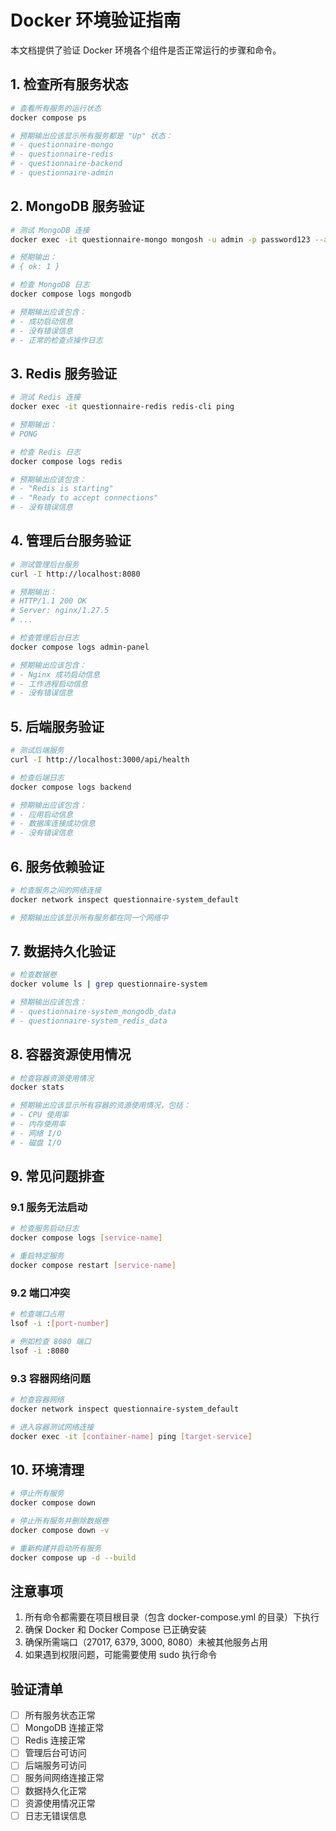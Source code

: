 # Docker 环境验证指南

本文档提供了验证 Docker 环境各个组件是否正常运行的步骤和命令。

## 1. 检查所有服务状态

```bash
# 查看所有服务的运行状态
docker compose ps

# 预期输出应该显示所有服务都是 "Up" 状态：
# - questionnaire-mongo
# - questionnaire-redis
# - questionnaire-backend
# - questionnaire-admin
```

## 2. MongoDB 服务验证

```bash
# 测试 MongoDB 连接
docker exec -it questionnaire-mongo mongosh -u admin -p password123 --authenticationDatabase admin --eval "db.runCommand({ ping: 1 })"

# 预期输出：
# { ok: 1 }

# 检查 MongoDB 日志
docker compose logs mongodb

# 预期输出应该包含：
# - 成功启动信息
# - 没有错误信息
# - 正常的检查点操作日志
```

## 3. Redis 服务验证

```bash
# 测试 Redis 连接
docker exec -it questionnaire-redis redis-cli ping

# 预期输出：
# PONG

# 检查 Redis 日志
docker compose logs redis

# 预期输出应该包含：
# - "Redis is starting"
# - "Ready to accept connections"
# - 没有错误信息
```

## 4. 管理后台服务验证

```bash
# 测试管理后台服务
curl -I http://localhost:8080

# 预期输出：
# HTTP/1.1 200 OK
# Server: nginx/1.27.5
# ...

# 检查管理后台日志
docker compose logs admin-panel

# 预期输出应该包含：
# - Nginx 成功启动信息
# - 工作进程启动信息
# - 没有错误信息
```

## 5. 后端服务验证

```bash
# 测试后端服务
curl -I http://localhost:3000/api/health

# 检查后端日志
docker compose logs backend

# 预期输出应该包含：
# - 应用启动信息
# - 数据库连接成功信息
# - 没有错误信息
```

## 6. 服务依赖验证

```bash
# 检查服务之间的网络连接
docker network inspect questionnaire-system_default

# 预期输出应该显示所有服务都在同一个网络中
```

## 7. 数据持久化验证

```bash
# 检查数据卷
docker volume ls | grep questionnaire-system

# 预期输出应该包含：
# - questionnaire-system_mongodb_data
# - questionnaire-system_redis_data
```

## 8. 容器资源使用情况

```bash
# 检查容器资源使用情况
docker stats

# 预期输出应该显示所有容器的资源使用情况，包括：
# - CPU 使用率
# - 内存使用率
# - 网络 I/O
# - 磁盘 I/O
```

## 9. 常见问题排查

### 9.1 服务无法启动
```bash
# 检查服务启动日志
docker compose logs [service-name]

# 重启特定服务
docker compose restart [service-name]
```

### 9.2 端口冲突
```bash
# 检查端口占用
lsof -i :[port-number]

# 例如检查 8080 端口
lsof -i :8080
```

### 9.3 容器网络问题
```bash
# 检查容器网络
docker network inspect questionnaire-system_default

# 进入容器测试网络连接
docker exec -it [container-name] ping [target-service]
```

## 10. 环境清理

```bash
# 停止所有服务
docker compose down

# 停止所有服务并删除数据卷
docker compose down -v

# 重新构建并启动所有服务
docker compose up -d --build
```

## 注意事项

1. 所有命令都需要在项目根目录（包含 docker-compose.yml 的目录）下执行
2. 确保 Docker 和 Docker Compose 已正确安装
3. 确保所需端口（27017, 6379, 3000, 8080）未被其他服务占用
4. 如果遇到权限问题，可能需要使用 sudo 执行命令

## 验证清单

- [ ] 所有服务状态正常
- [ ] MongoDB 连接正常
- [ ] Redis 连接正常
- [ ] 管理后台可访问
- [ ] 后端服务可访问
- [ ] 服务间网络连接正常
- [ ] 数据持久化正常
- [ ] 资源使用情况正常
- [ ] 日志无错误信息 